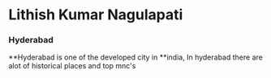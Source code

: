 # Lithish Kumar Nagulapati
### Hyderabad
**Hyderabad is one of the developed city in **india, In hyderabad there are alot of historical places and top mnc's 
